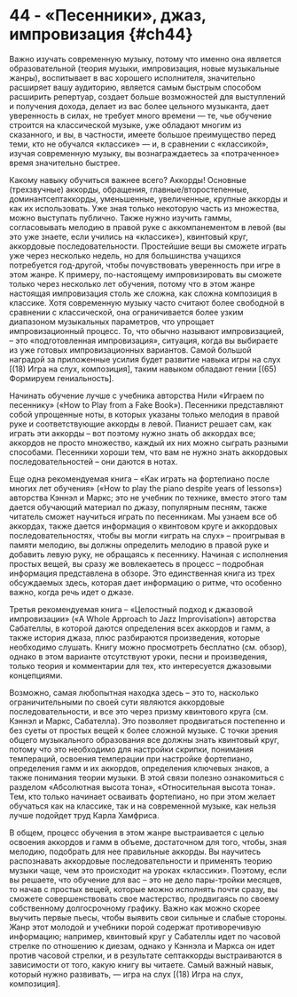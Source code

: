 # 44 - «Песенники», джаз, импровизация {#ch44}

Важно изучать современную музыку, потому что именно она является образовательной (теория музыки, импровизация, новые музыкальные жанры), воспитывает в вас хорошего исполнителя, значительно расширяет вашу аудиторию, является самым быстрым способом расширить репертуар, создает больше возможностей для выступлений и получения дохода, делает из вас более цельного музыканта, дает уверенность в силах, не требует много времени — те, чье обучение строится на классической музыке, уже обладают многим из сказанного, и вы, в частности, имеете большое преимущество перед теми, кто не обучался «классике» — и, в сравнении с «классикой», изучая современную музыку, вы вознаграждаетесь за «потраченное» время значительно быстрее.

Какому навыку обучиться важнее всего? Аккорды! Основные (трехзвучные) аккорды, обращения, главные/второстепенные, доминантсептаккорды, уменьшенные, увеличенные, крупные аккорды и как их использовать. Уже зная только некоторую часть из множества, можно выступать публично. Также нужно изучить гаммы, согласовывать мелодию в правой руке с аккомпанементом в левой (вы это уже знаете, если учились на «классике»), квинтовый круг, аккордовые последовательности. Простейшие вещи вы сможете играть уже через несколько недель, но для большинства учащихся потребуется год-другой, чтобы почувствовать уверенность при игре в этом жанре. К примеру, по-настоящему импровизировать вы сможете только через несколько лет обучения, потому что в этом жанре настоящая импровизация столь же сложна, как сложна композиция в классике. Хотя современную музыку часто считают более свободной в сравнении с классической, она ограничивается более узким диапазоном музыкальных параметров, что упрощает импровизационный процесс. То, что обычно называют импровизацией, – это «подготовленная импровизация», ситуация, когда вы выбираете из уже готовых импровизационных вариантов. Самой большой наградой за приложенные усилия будет развитие навыка игры на слух [(18) Игра на слух, композиция], таким навыком обладают гении [(65) Формируем гениальность].

Начинать обучение лучше с учебника авторства Нили «Играем по песеннику» («How to Play from a Fake Book»). Песенники представляют собой упрощенные ноты, в которых указаны только мелодия в правой руке и соответствующие аккорды в левой. Пианист решает сам, как играть эти аккорды – вот поэтому нужно знать об аккордах все; аккордов не просто множество, каждый их них можно сыграть разными способами. Песенники хороши тем, что вам не нужно знать аккордовых последовательностей – они даются в нотах.

Еще одна рекомендуемая книга – «Как играть на фортепиано после многих лет обучения» («How to play the piano despite years of lessons») авторства Кэннэл и Маркс; это не учебник по технике, вместо этого там дается обучающий материал по джазу, популярным песням, также читатель сможет научиться играть по песенникам. Мы узнаем все об аккордах, также дается информация о квинтовом круге и аккордовых последовательностях, чтобы вы могли «играть на слух» – проигрывая в памяти мелодию, вы должны определить мелодию в правой руке и добавить левую руку, не обращаясь к песеннику. Начиная с исполнения простых вещей, вы сразу же вовлекаетесь в процесс – подробная информация представлена в обзоре. Это единственная книга из трех обсуждаемых здесь, которая дает информацию о ритме, что особенно важно, когда речь идет о джазе.

Третья рекомендуемая книга – «Целостный подход к джазовой импровизации» («A Whole Approach to Jazz Improvisation») авторства Сабателлы, в которой даются определения всех аккордов и гамм, а также история джаза, плюс разбираются произведения, которые необходимо слушать. Книгу можно просмотреть бесплатно (см. обзор), однако в этом варианте отсутствуют уроки, песни и произведения, только теория и комментарии для тех, кто интересуется джазовыми концепциями.

Возможно, самая любопытная находка здесь – это то, насколько ограничительными по своей сути являются аккордовые последовательности, и все это через призму квинтового круга (см. Кэннэл и Маркс, Сабателла). Это позволяет продвигаться постепенно и без суеты от простых вещей к более сложной музыке. С точки зрения общего музыкального образования все должны знать квинтовый круг, потому что это необходимо для настройки скрипки, понимания темпераций, освоения темперации при настройке фортепиано, определения гамм и их аккордов, определения ключевых знаков, а также понимания теории музыки. В этой связи полезно ознакомиться с разделом «Абсолютная высота тона», «Относительная высота тона». Тем, кто только начинает осваивать фортепиано, но при этом желает обучаться как на классике, так и на современной музыке, как нельзя лучше подойдет труд Карла Хамфриса.

В общем, процесс обучения в этом жанре выстраивается с целью освоения аккордов и гамм в объеме, достаточном для того, чтобы, зная мелодию, подобрать для нее правильные аккорды. Вы научитесь распознавать аккордовые последовательности и применять теорию музыки чаще, чем это происходит на уроках «классики». Поэтому, если вы решаете, что обучение для вас – это не дело пары-тройки месяцев, то начав с простых вещей, которые можно исполнять почти сразу, вы сможете совершенствовать свое мастерство, продвигаясь по своему собственному долгосрочному графику. Важно как можно скорее выучить первые пьесы, чтобы выявить свои сильные и слабые стороны. Жанр этот молодой и учебники порой содержат противоречивую информацию; например, квинтовый круг у Сабателлы идет по часовой стрелке по отношению к диезам, однако у Кэннэла и Маркса он идет против часовой стрелки, и в результате септаккорды выстраиваются в зависимости от того, какую книгу вы читаете. Самый важный навык, который нужно развивать, — игра на слух [(18) Игра на слух, композиция].
